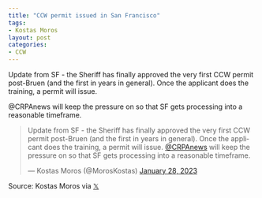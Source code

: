 ```yaml
---
title: "CCW permit issued in San Francisco"
tags:
- Kostas Moros
layout: post
categories:
- CCW
---
```


Update from SF - the Sheriff has finally approved the very first CCW permit post-Bruen (and the first in years in general). Once the applicant does the training, a permit will issue.

@CRPAnews will keep the pressure on so that SF gets processing into a reasonable timeframe.

<blockquote class="twitter-tweet"><p lang="en" dir="ltr">Update from SF - the Sheriff has finally approved the very first CCW permit post-Bruen (and the first in years in general). Once the applicant does the training, a permit will issue. <a href="https://x.com/CRPAnews">@CRPAnews</a> will keep the pressure on so that SF gets processing into a reasonable timeframe.</p>&mdash; Kostas Moros (@MorosKostas) <a href="https://x.com/MorosKostas/status/1619421295598522369">January 28, 2023</a></blockquote> <script async src="https://platform.x.com/widgets.js" charset="utf-8"></script>

Source: Kostas Moros via [&#120143;](https://x.com)
